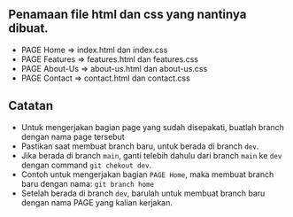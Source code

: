 ## Penamaan file html dan css yang nantinya dibuat.

- PAGE Home => index.html dan index.css
- PAGE Features => features.html dan features.css
- PAGE About-Us => about-us.html dan about-us.css
- PAGE Contact => contact.html dan contact.css

## Catatan

- Untuk mengerjakan bagian page yang sudah disepakati, buatlah branch dengan nama page tersebut
- Pastikan saat membuat branch baru, untuk berada di branch `dev`.
- Jika berada di branch `main`, ganti telebih dahulu dari branch `main` ke `dev` dengan command `git chekout dev`.
- Contoh untuk mengerjakan bagian `PAGE Home`, maka membuat branch baru dengan nama: `git branch home`
- Setelah berada di branch `dev`, barulah untuk membuat branch baru dengan nama PAGE yang kalian kerjakan.
